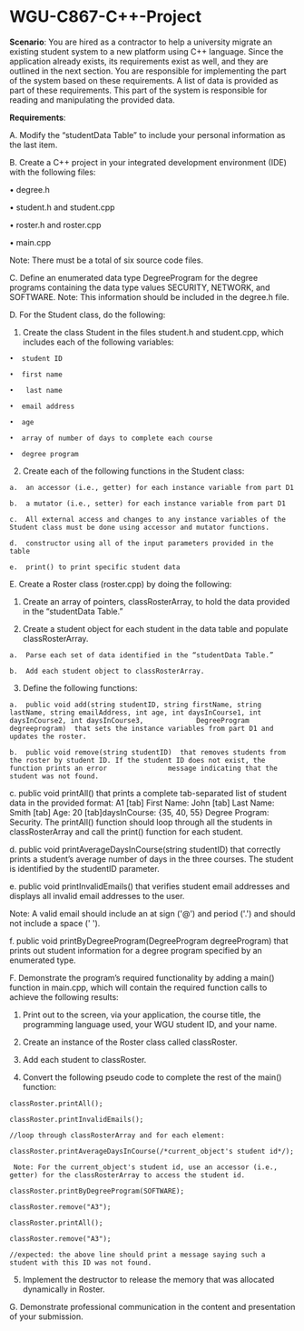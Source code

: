 # WGU-C867-C++-Project
**Scenario**: You are hired as a contractor to help a university migrate an existing student system to a new platform using C++ language. Since the application already exists, its requirements exist as well, and they are outlined in the next section. You are responsible for implementing the part of the system based on these requirements. A list of data is provided as part of these requirements. This part of the system is responsible for reading and manipulating the provided data.

**Requirements**:

A.  Modify the “studentData Table” to include your personal information as the last item.
 

B.  Create a C++ project in your integrated development environment (IDE) with the following files:

  •  degree.h

  •  student.h and student.cpp

  •  roster.h and roster.cpp

  •  main.cpp
  
  Note: There must be a total of six source code files.
 

C.  Define an enumerated data type DegreeProgram for the degree programs containing the data type values SECURITY, NETWORK, and SOFTWARE.
Note: This information should be included in the degree.h file.
 

D.  For the Student class, do the following:

  1.  Create the class Student  in the files student.h and student.cpp, which includes each of the following variables:

    •  student ID

    •  first name

    •   last name

    •  email address

    •  age

    •  array of number of days to complete each course

    •  degree program

  2.  Create each of the following functions in the Student class:

    a.  an accessor (i.e., getter) for each instance variable from part D1

    b.  a mutator (i.e., setter) for each instance variable from part D1

    c.  All external access and changes to any instance variables of the Student class must be done using accessor and mutator functions.

    d.  constructor using all of the input parameters provided in the table

    e.  print() to print specific student data
 

E.  Create a Roster class (roster.cpp) by doing the following:

  1.  Create an array of pointers, classRosterArray, to hold the data provided in the “studentData Table.”

  2.  Create a student object for each student in the data table and populate classRosterArray.

    a.  Parse each set of data identified in the “studentData Table.”

    b.  Add each student object to classRosterArray.

  3.  Define the following functions:

    a.  public void add(string studentID, string firstName, string lastName, string emailAddress, int age, int daysInCourse1, int daysInCourse2, int daysInCourse3,             DegreeProgram degreeprogram)  that sets the instance variables from part D1 and updates the roster.

    b.  public void remove(string studentID)  that removes students from the roster by student ID. If the student ID does not exist, the function prints an error               message indicating that the student was not found.

   c. public void printAll() that prints a complete tab-separated list of student data in the provided format: A1 [tab] First Name: John [tab] Last Name: Smith [tab]         Age: 20 [tab]daysInCourse: {35, 40, 55} Degree Program: Security. The printAll() function should loop through all the students in classRosterArray and call the         print() function for each student.

   d.  public void printAverageDaysInCourse(string studentID)  that correctly prints a student’s average number of days in the three courses. The student is identified        by the studentID parameter.

   e.  public void printInvalidEmails() that verifies student email addresses and displays all invalid email addresses to the user.
 
  Note: A valid email should include an at sign ('@') and period ('.') and should not include a space (' ').
 

   f.  public void printByDegreeProgram(DegreeProgram degreeProgram) that prints out student information for a degree program specified by an enumerated type.
 

F.  Demonstrate the program’s required functionality by adding a main() function in main.cpp, which will contain the required function calls to achieve the following results:

  1.  Print out to the screen, via your application, the course title, the programming language used, your WGU student ID, and your name.

  2.  Create an instance of the Roster class called classRoster.

  3.  Add each student to classRoster.

  4.  Convert the following pseudo code to complete the rest of the  main() function:

    classRoster.printAll();

    classRoster.printInvalidEmails();

    //loop through classRosterArray and for each element:

    classRoster.printAverageDaysInCourse(/*current_object's student id*/);
    
     Note: For the current_object's student id, use an accessor (i.e., getter) for the classRosterArray to access the student id.

    classRoster.printByDegreeProgram(SOFTWARE);

    classRoster.remove("A3");

    classRoster.printAll();

    classRoster.remove("A3");

    //expected: the above line should print a message saying such a student with this ID was not found.

  5.  Implement the destructor to release the memory that was allocated dynamically in Roster.
 
G.  Demonstrate professional communication in the content and presentation of your submission.
